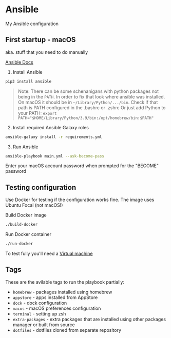 # Ansible

My Ansible configuration

## First startup - macOS

aka. stuff that you need to do manually

[Ansible Docs](https://docs.ansible.com/ansible/latest/installation_guide/intro_installation.html#installing-ansible-on-macos)


1. Install Ansible

```bash
pip3 install ansible
```

> Note: There can be some schenanigans with python packages not being in the `PATH`. In order to fix that look where ansible was installed. On macOS it should be in `~/Library/Python/.../bin`. Check if that path is PATH configured in the .bashrc or .zshrc
> Or just add Python to your PATH: `export PATH="$HOME/Library/Python/3.9/bin:/opt/homebrew/bin:$PATH"`

2. Install required Ansible Galaxy roles

```bash
ansible-galaxy install -r requirements.yml
```

3. Run Ansible

```bash
ansible-playbook main.yml --ask-become-pass
```

Enter your macOS account password when prompted for the "BECOME" password

## Testing configuration

Use Docker for testing if the configuration works fine.
The image uses Ubuntu Focal (not macOS!)

Build Docker image

```bash
./build-docker
```

Run Docker container

```bash
./run-docker
```

To test fully you'll need a [Virtual machine](https://github.com/geerlingguy/mac-osx-virtualbox-vm)

## Tags

These are the avilable tags to run the playbook partially:

- `homebrew` - packages installed using homebrew
- `appstore` - apps installed from AppStore
- `dock` - dock configuration
- `macos` - macOS preferences configuration
- `terminal` - setting up zsh
- `extra-packages` - extra packages that are installed using other packages manager or built from source
- `dotfiles` - dotfiles cloned from separate repository
